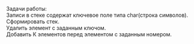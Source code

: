 Задачи работы:  
Записи в стеке содержат ключевое поле типа    char(строка символов). Сформировать стек.  
Удалить элемент с заданным ключом.  
Добавить К элементов перед элементом с заданным номером.

